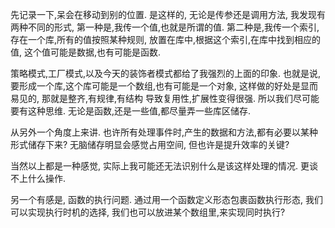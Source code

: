 先记录一下,呆会在移动到别的位置.
是这样的,
无论是传参还是调用方法,
我发现有两种不同的形式,
第一种是,我传一个值,也就是所谓的值.
第二种是,我传一个索引,存在一个库,所有的值按照某种规则,
放置在库中,根据这个索引,在库中找到相应的值,
这个值可能是数据,也有可能是函数.

策略模式,工厂模式,以及今天的装饰者模式都给了我强烈的上面的印象.
也就是说,要形成一个库,这个库可能是一个数组,也有可能是一个对象,
这样做的好处是显而易见的,
那就是整齐,有规律,有结构
导致复用性,扩展性变得很强.
所以我们尽可能要有这种思维.
无论是函数,还是一些值,都尽量弄一些库区储存.

从另外一个角度上来讲.
也许所有处理事件时,产生的数据和方法,都有必要以某种形式储存下来?
无脑储存明显会感觉占用空间,
但也许是提升效率的关键?

当然以上都是一种感觉, 实际上我可能还无法识别什么是该这样处理的情况.
更谈不上什么操作.

另一个有感是,
函数的执行问题.
通过用一个函数定义形态包裹函数执行形态,
我们可以实现执行时机的选择,
我们也可以放进某个数组里,来实现同时执行?